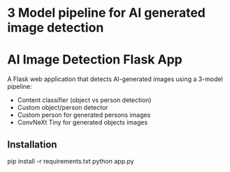 # 3 Model pipeline for AI generated image detection

# AI Image Detection Flask App

A Flask web application that detects AI-generated images using a 3-model pipeline:
- Content classifier (object vs person detection)
- Custom object/person detector
- Custom person for generated persons images 
- ConvNeXt Tiny for generated objects images

## Installation

pip install -r requirements.txt
python app.py

